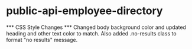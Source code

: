 # public-api-employee-directory
 
 *** CSS Style Changes ***
Changed body background color and updated heading and other text color to match.
Also added .no-results class to format "no results" message.
